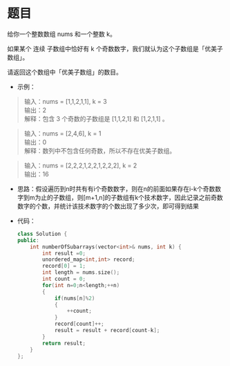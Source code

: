 # 题目
给你一个整数数组 nums 和一个整数 k。

如果某个 连续 子数组中恰好有 k 个奇数数字，我们就认为这个子数组是「优美子数组」。

请返回这个数组中「优美子数组」的数目。

* 示例：
>输入：nums = [1,1,2,1,1], k = 3<br>
输出：2<br>
解释：包含 3 个奇数的子数组是 [1,1,2,1] 和 [1,2,1,1] 。

>输入：nums = [2,4,6], k = 1<br>
输出：0<br>
解释：数列中不包含任何奇数，所以不存在优美子数组。

>输入：nums = [2,2,2,1,2,2,1,2,2,2], k = 2<br>
输出：16

* 思路：假设遍历到n时共有有i个奇数数字，则在n的前面如果存在i-k个奇数数字到m为止的子数组，则[m+1,n]的子数组有k个技术数字，因此记录之前奇数数字的个数，并统计该技术数字的个数出现了多少次，即可得到结果

* 代码：
    ```C++
    class Solution {
    public:
        int numberOfSubarrays(vector<int>& nums, int k) {
            int result =0;
            unordered_map<int,int> record;
            record[0] = 1;
            int length = nums.size();
            int count = 0;
            for(int n=0;n<length;++n)
            {
                if(nums[n]%2)
                {
                    ++count;
                }
                record[count]++;
                result = result + record[count-k];
            }
            return result;
        }
    };
    ```